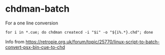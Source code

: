 # chdman-batch

For a one line conversion
```
for i in *.cue; do chdman createcd -i "$i" -o "${i%.*}.chd"; done
```
Info from https://retropie.org.uk/forum/topic/25770/linux-script-to-batch-convert-psx-bin-cue-to-chd

